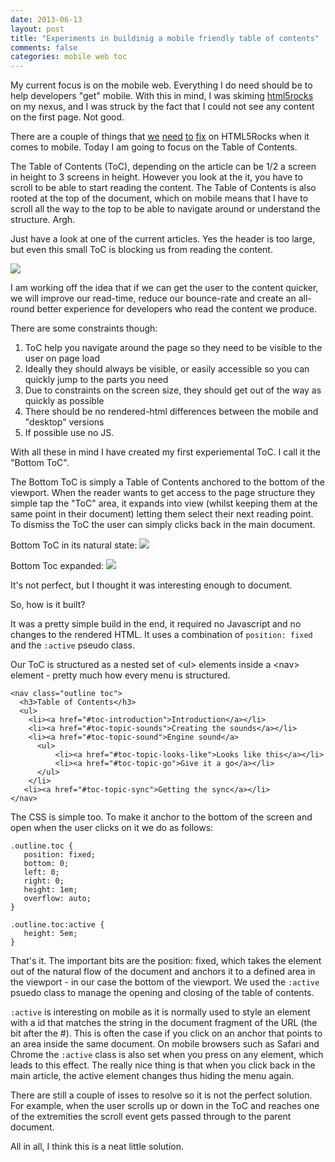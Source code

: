 ```yaml
---
date: 2013-06-13
layout: post
title: "Experiments in buildinig a mobile friendly table of contents"
comments: false
categories: mobile web toc
---
```

My current focus is on the mobile web.  Everything I do need should be to help developers "get" mobile.  With this in mind, I was skiming [html5rocks](http://html5rocks.com) on my nexus, and I was struck by the fact that I could not see any content on the first page.  Not good.

There are a couple of things that [we](https://github.com/html5rocks/www.html5rocks.com/issues/392) [need](https://github.com/html5rocks/www.html5rocks.com/issues/390) [to](https://github.com/html5rocks/www.html5rocks.com/issues/386) [fix](https://github.com/html5rocks/www.html5rocks.com/issues/384) on HTML5Rocks when it comes to mobile.  Today I am going to focus on the Table of Contents. 

The Table of Contents (ToC), depending on the article can be 1/2 a screen in height to 3 screens in height. However you look at the it, you have to scroll to be able to start reading the content. The Table of Contents is also rooted at the top of the document, which on mobile means that I have to scroll all the way to the top to be able to navigate around or understand the structure.  Argh.

Just have a look at one of the current articles. Yes the header is too large, but even this small ToC is blocking us from reading the content.

<img src="/images/tocbad.png">

I am working off the idea that if we can get the user to the content quicker, we will improve our read-time, reduce our bounce-rate and create an all-round better experience for developers who read the content we produce.

There are some constraints though:

1.  ToC help you navigate around the page so they need to be visible to the user on page load
2.  Ideally they should always be visible, or easily accessible so you can quickly jump to the parts you need
3.  Due to constraints on the screen size, they should get out of the way as quickly as possible
4.  There should be no rendered-html differences between the mobile and "desktop" versions
5.  If possible use no JS.

With all these in mind I have created my first experiemental ToC. I call it the "Bottom ToC".

The Bottom ToC is simply a Table of Contents anchored to the bottom of the viewport.  When the reader wants to get access to the page structure they simple tap the "ToC" area, it expands into view (whilst keeping them at the same point in their document) letting them select their next reading point.  To dismiss the ToC the user can simply clicks back in the main document.

Bottom ToC in its natural state:
<img src="/images/tocbetter-collapsed.png">

Bottom Toc expanded:
<img src="/images/tocbetter.png">

It's not perfect, but I thought it was interesting enough to document.

So, how is it built?

It was a pretty simple build in the end, it required no Javascript and no changes to the rendered HTML.  It uses a combination of `position: fixed` and the `:active` pseudo class.

Our ToC is structured as a nested set of &lt;ul&gt; elements inside a &lt;nav&gt; element - pretty much how every menu is structured.

    <nav class="outline toc">
      <h3>Table of Contents</h3>
      <ul>
        <li><a href="#toc-introduction">Introduction</a></li>
        <li><a href="#toc-topic-sounds">Creating the sounds</a></li>
        <li><a href="#toc-topic-sound">Engine sound</a>
          <ul>
              <li><a href="#toc-topic-looks-like">Looks like this</a></li>
              <li><a href="#toc-topic-go">Give it a go</a></li>
          </ul>
        </li>
       <li><a href="#toc-topic-sync">Getting the sync</a></li>
    </nav>

The CSS is simple too.  To make it anchor to the bottom of the screen and open when the user clicks on it we do as follows:

    .outline.toc {
       position: fixed;
       bottom: 0;
       left: 0;
       right: 0;
       height: 1em;
       overflow: auto;
    }
    
    .outline.toc:active {
       height: 5em;
    }

That's it.  The important bits are the position: fixed, which takes the element out of the natural flow of the document and anchors it to a defined area in the viewport - in our case the bottom of the viewport.  We used the `:active` psuedo class to manage the opening and closing of the table of contents.

`:active` is interesting on mobile as it is normally used to style an element with a id that matches the string in the document fragment of the URL (the bit after the #).  This is often the case if you click on an anchor that points to an area inside the same document.  On mobile browsers such as Safari and Chrome the `:active` class is also set when you press on any element, which leads to this effect.  The really nice thing is that when you click back in the main article, the active element changes thus hiding the menu again.

There are still a couple of isses to resolve so it is not the perfect solution.  For example, when the user scrolls up or down in the ToC and reaches one of the extremities the scroll event gets passed through to the parent document.

All in all, I think this is a neat little solution.
